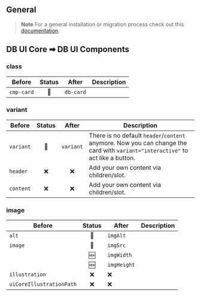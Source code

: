 ## General

> **Note**
> For a general installation or migration process check out
> this [documentation](https://www.npmjs.com/package/@db-ui/components).

## DB UI Core ➡ DB UI Components

### class

| Before     | Status | After     | Description |
|------------|:------:|-----------|-------------|
| `cmp-card` |   🔁   | `db-card` |             |

### variant

| Before    | Status |   After   | Description                                                                                                                    |
|-----------|:------:|:---------:|--------------------------------------------------------------------------------------------------------------------------------|
| `variant` |   🔁   | `variant` | There is no default `header`/`content` anymore. Now you can change the card with `variant="interactive"` to act like a button. |
| `header`  |   ❌    |     ❌     | Add your own content via children/slot.                                                                                        |
| `content` |   ❌    |     ❌     | Add your own content via children/slot.                                                                                        |

### image

| Before                   | Status | After       | Description |
|--------------------------|:------:|-------------|-------------|
| `alt`                    |   🔁   | `imgAlt`    |             |
| `image`                  |   🔁   | `imgSrc`    |             |
|                          |   🆕   | `imgWidth`  |             |
|                          |   🆕   | `imgHeight` |             |
| `illustration`           |   ❌    | ❌           |             |
| `uiCoreIllustrationPath` |   ❌    | ❌           |             |
